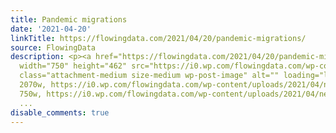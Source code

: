 ```yaml
---
title: Pandemic migrations
date: '2021-04-20'
linkTitle: https://flowingdata.com/2021/04/20/pandemic-migrations/
source: FlowingData
description: <p><a href="https://flowingdata.com/2021/04/20/pandemic-migrations/"><img
  width="750" height="462" src="https://i0.wp.com/flowingdata.com/wp-content/uploads/2021/04/net-change-in-movers.png?fit=750%2C462&amp;ssl=1"
  class="attachment-medium size-medium wp-post-image" alt="" loading="lazy" srcset="https://i0.wp.com/flowingdata.com/wp-content/uploads/2021/04/net-change-in-movers.png?w=2070&amp;ssl=1
  2070w, https://i0.wp.com/flowingdata.com/wp-content/uploads/2021/04/net-change-in-movers.png?resize=750%2C462&amp;ssl=1
  750w, https://i0.wp.com/flowingdata.com/wp-content/uploads/2021/04/net-change-in
  ...
disable_comments: true
---
```

<p><a href="https://flowingdata.com/2021/04/20/pandemic-migrations/"><img width="750" height="462" src="https://i0.wp.com/flowingdata.com/wp-content/uploads/2021/04/net-change-in-movers.png?fit=750%2C462&amp;ssl=1" class="attachment-medium size-medium wp-post-image" alt="" loading="lazy" srcset="https://i0.wp.com/flowingdata.com/wp-content/uploads/2021/04/net-change-in-movers.png?w=2070&amp;ssl=1 2070w, https://i0.wp.com/flowingdata.com/wp-content/uploads/2021/04/net-change-in-movers.png?resize=750%2C462&amp;ssl=1 750w, https://i0.wp.com/flowingdata.com/wp-content/uploads/2021/04/net-change-in ...
